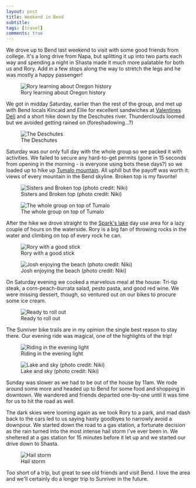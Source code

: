 ```yaml
---
layout: post
title: Weekend in Bend
subtitle: 
tags: [travel]
comments: true
---
```


We drove up to Bend last weekend to visit with some good friends from college. It's a long drive from Napa, but splitting it up into two parts each way and spending a night in Shasta made it much more palatable for both us and Rory. Add in a few stops along the way to stretch the legs and he was mostly a happy passenger!

<figure>
  <img src="{{site.url}}/assets/img/2025-08-09-weekend-in-bend/rory-learning.jpg" alt="Rory learning about Oregon history"/>
  <figcaption>Rory learning about Oregon history</figcaption>
</figure>

We got in midday Saturday, earlier than the rest of the group, and met up with Bend locals Kincaid and Ellie for excellent sandwiches at [Valentines Deli](https://valentinesdeli.com/) and a short hike down by the Deschutes river. Thunderclouds loomed but we avoided getting rained on (foreshadowing...?)

<figure>
  <img src="{{site.url}}/assets/img/2025-08-09-weekend-in-bend/deschutes.jpg" alt="The Deschutes"/>
  <figcaption>The Deschutes</figcaption>
</figure>

Saturday was our only full day with the whole group so we packed it with activities. We failed to secure any hard-to-get permits (gone in 15 seconds from opening in the morning - is everyone using bots these days?) so we loaded up to hike up [Tumalo mountain](https://www.alltrails.com/trail/us/oregon/tumalo-mountain). All uphill but the payoff was worth it: views of every mountain in the Bend skyline. Broken top is my favorite!

<figure>
  <img src="{{site.url}}/assets/img/2025-08-09-weekend-in-bend/sisters-broken-top.jpg" alt="Sisters and Broken top (photo credit: Niki)"/>
  <figcaption>Sisters and Broken top (photo credit: Niki)</figcaption>
</figure>

<figure>
  <img src="{{site.url}}/assets/img/2025-08-09-weekend-in-bend/tumalo-group.jpg" alt="The whole group on top of Tumalo"/>
  <figcaption>The whole group on top of Tumalo</figcaption>
</figure>

After the hike we drove straight to the [Spark's lake](https://www.fs.usda.gov/r06/deschutes/recreation/sparks-lake-day-use-area) day use area for a lazy couple of hours on the waterside. Rory is a big fan of throwing rocks in the water and climbing on top of every rock he can.

<figure>
  <img src="{{site.url}}/assets/img/2025-08-09-weekend-in-bend/rory-stick.jpg" alt="Rory with a good stick"/>
  <figcaption>Rory with a good stick</figcaption>
</figure>

<figure>
  <img src="{{site.url}}/assets/img/2025-08-09-weekend-in-bend/josh-beach.jpg" alt="Josh enjoying the beach (photo credit: Niki)"/>
  <figcaption>Josh enjoying the beach (photo credit: Niki)</figcaption>
</figure>

On Saturday evening we cooked a marvelous meal at the house: Tri-tip steak, a corn-peach-burrata salad, pesto pasta, and good red wine. We were missing dessert, though, so ventured out on our bikes to procure some ice cream.

<figure>
  <img src="{{site.url}}/assets/img/2025-08-09-weekend-in-bend/ready-to-roll-out.jpg" alt="Ready to roll out"/>
  <figcaption>Ready to roll out</figcaption>
</figure>

The Sunriver bike trails are in my opinion the single best reason to stay there. Our evening ride was magical, one of the highlights of the trip!

<figure>
  <img src="{{site.url}}/assets/img/2025-08-09-weekend-in-bend/riding-evening-light.jpg" alt="Riding in the evening light"/>
  <figcaption>Riding in the evening light</figcaption>
</figure>

<figure>
  <img src="{{site.url}}/assets/img/2025-08-09-weekend-in-bend/lake-and-sky.jpg" alt="Lake and sky (photo credit: Niki)"/>
  <figcaption>Lake and sky (photo credit: Niki)</figcaption>
</figure>

Sunday was slower as we had to be out of the house by 11am. We rode around some more and headed up to Bend for some food and shopping in downtown. We wandered and friends departed one-by-one until it was time for us to hit the road as well.

The dark skies were looming again as we took Rory to a park, and mad dash back to the cars led to us saying hasty goodbyes to narrowly avoid a downpour. We started down the road to a gas station, a fortunate decision as the rain turned into the most intense hail storm I've ever been in. We sheltered at a gas station for 15 minutes before it let up and we started our drive down to Shasta.

<figure>
  <img src="{{site.url}}/assets/img/2025-08-09-weekend-in-bend/hail.jpg" alt="Hail storm"/>
  <figcaption>Hail storm</figcaption>
</figure>

Too short of a trip, but great to see old friends and visit Bend. I love the area and we'll certainly do a longer trip to Sunriver in the future.
